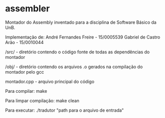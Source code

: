 # assembler
Montador do Assembly inventado para a disciplina de Software Básico da UnB.

Implementação de:   André Fernandes Freire - 15/0005539
                    Gabriel de Castro Arão - 15/0010044

/src/ - diretório contendo o código fonte de todas as dependências do montador

/obj/ - diretório contendo os arquivos .o gerados na compilação do montador pelo gcc

montador.cpp - arquivo principal do código

Para compilar: make

Para limpar compilação: make clean

Para executar: ./tradutor "path para o arquivo de entrada"
